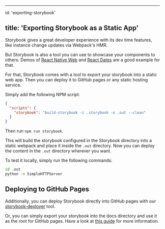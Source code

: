 * * *

id: 'exporting-storybook'

## title: 'Exporting Storybook as a Static App'

Storybook gives a great developer experience with its dev time features, like instance change updates via Webpack's HMR.

But Storybook is also a tool you can use to showcase your components to others.
Demos of [React Native Web](http://necolas.github.io/react-native-web/storybook/) and [React Dates](http://airbnb.io/react-dates/) are a good example for that.

For that, Storybook comes with a tool to export your storybook into a static web app. Then you can deploy it to GitHub pages or any static hosting service.

Simply add the following NPM script:

```json
{
  "scripts": {
    "storybook": "build-storybook -c .storybook -o .out --clean"
  }
}
```

Then run `npm run storybook`.

This will build the storybook configured in the Storybook directory into a static webpack and place it inside the `.out` directory.
Now you can deploy the content in the `.out` directory wherever you want.

To test it locally, simply run the following commands:

```sh
cd .out
python -m SimpleHTTPServer
```

## Deploying to GitHub Pages

Additionally, you can deploy Storybook directly into GitHub pages with our [storybook-deployer](https://github.com/storybooks/storybook-deployer) tool.

Or, you can simply export your storybook into the docs directory and use it as the root for GitHub pages. Have a look at [this guide](https://github.com/blog/2233-publish-your-project-documentation-with-github-pages) for more information.
